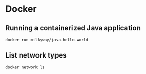 # Docker

## Running a containerized Java application

`docker run milkyway/java-hello-world`

## List network types

`docker network ls`


